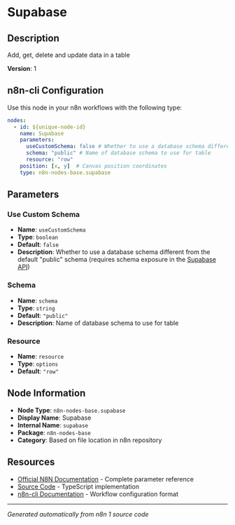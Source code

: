 # Supabase

## Description

Add, get, delete and update data in a table

**Version**: 1

## n8n-cli Configuration

Use this node in your n8n workflows with the following type:

```yaml
nodes:
  - id: ${unique-node-id}
    name: Supabase
    parameters:
      useCustomSchema: false # Whether to use a database schema different from the default "public" schema (requires schema exposure in the <a href="https://supabase.com/docs/guides/api/using-custom-schemas?queryGroups=language&language=curl#exposing-custom-schemas">Supabase API</a>)
      schema: "public" # Name of database schema to use for table
      resource: "row"
    position: [x, y]  # Canvas position coordinates
    type: n8n-nodes-base.supabase
```

## Parameters

### Use Custom Schema

- **Name**: `useCustomSchema`
- **Type**: `boolean`
- **Default**: `false`
- **Description**: Whether to use a database schema different from the default "public" schema (requires schema exposure in the <a href="https://supabase.com/docs/guides/api/using-custom-schemas?queryGroups=language&language=curl#exposing-custom-schemas">Supabase API</a>)

### Schema

- **Name**: `schema`
- **Type**: `string`
- **Default**: `"public"`
- **Description**: Name of database schema to use for table

### Resource

- **Name**: `resource`
- **Type**: `options`
- **Default**: `"row"`


## Node Information

- **Node Type**: `n8n-nodes-base.supabase`
- **Display Name**: Supabase
- **Internal Name**: `supabase`
- **Package**: `n8n-nodes-base`
- **Category**: Based on file location in n8n repository

## Resources

- [Official N8N Documentation](https://docs.n8n.io/integrations/builtin/app-nodes/n8n-nodes-base.supabase/) - Complete parameter reference
- [Source Code](https://github.com/n8n-io/n8n/blob/master/packages/nodes-base/nodes/Supabase/Supabase.node.ts) - TypeScript implementation
- [n8n-cli Documentation](https://github.com/edenreich/n8n-cli) - Workflow configuration format

---
*Generated automatically from n8n 1 source code*
